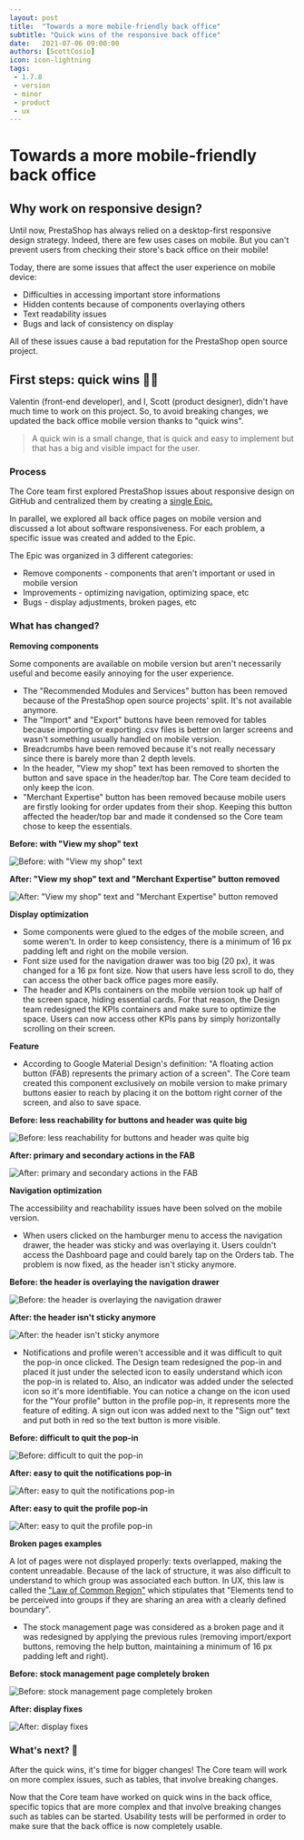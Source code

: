 ```yaml
--- 
layout: post
title:  "Towards a more mobile-friendly back office"
subtitle: "Quick wins of the responsive back office"
date:   2021-07-06 09:00:00
authors: [ScottCosio]
icon: icon-lightning
tags:
 - 1.7.8
 - version
 - minor
 - product
 - ux
---
```


# Towards a more mobile-friendly back office

## Why work on responsive design?

Until now, PrestaShop has always relied on a desktop-first responsive design strategy. Indeed, there are few uses cases on mobile. But you can't prevent users from checking their store's back office on their mobile!

Today, there are some issues that affect the user experience on mobile device:

- Difficulties in accessing important store informations
- Hidden contents because of components overlaying others
- Text readability issues
- Bugs and lack of consistency on display

All of these issues cause a bad reputation for the PrestaShop open source project.

## First steps: quick wins 💪🏻

Valentin (front-end developer), and I, Scott (product designer), didn't have much time to work on this project. So, to avoid breaking changes, we updated the back office mobile version thanks to "quick wins".

> A quick win is a small change, that is quick and easy to implement but that has a big and visible impact for the user.

### Process

The Core team first explored PrestaShop issues about responsive design on GitHub and centralized them by creating a [single Epic.](https://github.com/PrestaShop/PrestaShop/issues/22358)

In parallel, we explored all back office pages on mobile version and discussed a lot about software responsiveness. For each problem, a specific issue was created and added to the Epic. 

The Epic was organized in 3 different categories:

- Remove components - components that aren't important or used in mobile version
- Improvements - optimizing navigation, optimizing space, etc
- Bugs - display adjustments, broken pages, etc

### What has changed?

**Removing components**

Some components are available on mobile version but aren't necessarily useful and become easily annoying for the user experience.

- The "Recommended Modules and Services" button has been removed because of the PrestaShop open source projects' split. It's not available anymore.
- The "Import" and "Export" buttons have been removed for tables because importing or exporting .csv files is better on larger screens and wasn't something usually handled on mobile version.
- Breadcrumbs have been removed because it's not really necessary since there is barely more than 2 depth levels.
- In the header, "View my shop" text has been removed to shorten the button and save space in the header/top bar. The Core team decided to only keep the icon.
- "Merchant Expertise" button has been removed because mobile users are firstly looking for order updates from their shop. Keeping this button affected the header/top bar and made it  condensed so the Core team chose to keep the essentials.

**Before: with "View my shop" text**

![Before: with "View my shop" text](/assets/images/2021/07/01-header-before.png)

**After: "View my shop" text and "Merchant Expertise" button removed**

![After: "View my shop" text and "Merchant Expertise" button removed](/assets/images/2021/07/01-header-after.png)

**Display optimization**

- Some components were glued to the edges of the mobile screen, and some weren't. In order to keep consistency, there is a minimum of 16 px padding left and right on the mobile version.
- Font size used for the navigation drawer was too big (20 px), it was changed for a 16 px font size. Now that users have less scroll to do, they can access the other back office pages more easily.
- The header and KPIs containers on the mobile version took up half of the screen space, hiding essential cards. For that reason, the Design team redesigned the KPIs containers and make sure to optimize the space. Users can now access other KPIs pans by simply horizontally scrolling on their screen.

**Feature**

- According to Google Material Design's definition: "A floating action button (FAB) represents the primary action of a screen". The Core team created this component exclusively on mobile version to make primary buttons easier to reach by placing it on the bottom right corner of the screen, and also to save space.

**Before: less reachability for buttons and header was quite big**

![Before: less reachability for buttons and header was quite big](/assets/images/2021/07/02-reachability-before.png)

**After: primary and secondary actions in the FAB**

![After: primary and secondary actions in the FAB](/assets/images/2021/07/02-reachability-after.png)

**Navigation optimization**

The accessibility and reachability issues have been solved on the mobile version.

- When users clicked on the hamburger menu to access the navigation drawer, the header was sticky and was overlaying it. Users couldn't access the Dashboard page and could barely tap on the Orders tab. The problem is now fixed, as the header isn't sticky anymore.

**Before: the header is overlaying the navigation drawer**

![Before: the header is overlaying the navigation drawer](/assets/images/2021/07/03-navigation-drawer-before.png)

**After: the header isn't sticky anymore**

![After: the header isn't sticky anymore](/assets/images/2021/07/03-navigation-drawer-before.png)

- Notifications and profile weren't accessible and it was difficult to quit the pop-in once clicked. The Design team redesigned the pop-in and placed it just under the selected icon to easily understand which icon the pop-in is related to. Also, an indicator was added under the selected icon so it's more identifiable. You can notice a change on the icon used for the "Your profile" button in the profile pop-in, it represents more the feature of editing. A sign out icon was added next to the "Sign out" text and put both in red so the text button is more visible.

**Before: difficult to quit the pop-in**

![Before: difficult to quit the pop-in](/assets/images/2021/07/04-popin-before.png)

**After: easy to quit the notifications pop-in**

![After: easy to quit the notifications pop-in](/assets/images/2021/07/04-popin-notifications-after.png)

**After: easy to quit the profile pop-in**

![After: easy to quit the profile pop-in](/assets/images/2021/07/04-popin-profile-after.png)

**Broken pages examples**

A lot of pages were not displayed properly: texts overlapped, making the content unreadable. Because of the lack of structure, it was also difficult to understand to which group was associated each button.
In UX, this law is called the ["Law of Common Region"](https://lawsofux.com/law-of-common-region/) which stipulates that "Elements tend to be perceived into groups if they are sharing an area with a clearly defined boundary". 

- The stock management page was considered as a broken page and it was redesigned by applying the previous rules (removing import/export buttons, removing the help button, maintaining a minimum of 16 px padding left and right).

**Before: stock management page completely broken**

![Before: stock management page completely broken](/assets/images/2021/07/05-broken-page-before.png)

**After: display fixes**

![After: display fixes](/assets/images/2021/07/05-broken-page-after.png)

### What's next? 🚀

After the quick wins, it's time for bigger changes! The Core team will work on more complex issues, such as tables, that involve breaking changes.

Now that the Core team have worked on quick wins in the back office, specific topics that are more complex and that involve breaking changes such as tables can be started. Usability tests will be performed in order to make sure that the back office is now completely usable.

